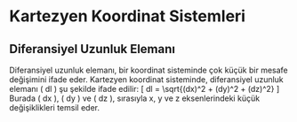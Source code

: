 # Kartezyen Koordinat Sistemleri
## Diferansiyel Uzunluk Elemanı
Diferansiyel uzunluk elemanı, bir koordinat sisteminde çok küçük bir mesafe değişimini ifade eder. Kartezyen koordinat sisteminde, diferansiyel uzunluk elemanı \( dl \) şu şekilde ifade edilir:
\[ dl = \sqrt{(dx)^2 + (dy)^2 + (dz)^2} \]
Burada \( dx \), \( dy \) ve \( dz \), sırasıyla x, y ve z eksenlerindeki küçük değişiklikleri temsil eder.